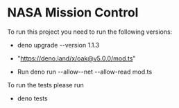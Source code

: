 # NASA Mission Control

To run this project you need to run the following versions: 

- deno upgrade --version 1.1.3
- "https://deno.land/x/oak@v5.0.0/mod.ts"

- Run deno run --allow--net --allow-read mod.ts


To run the tests please run
- deno tests
